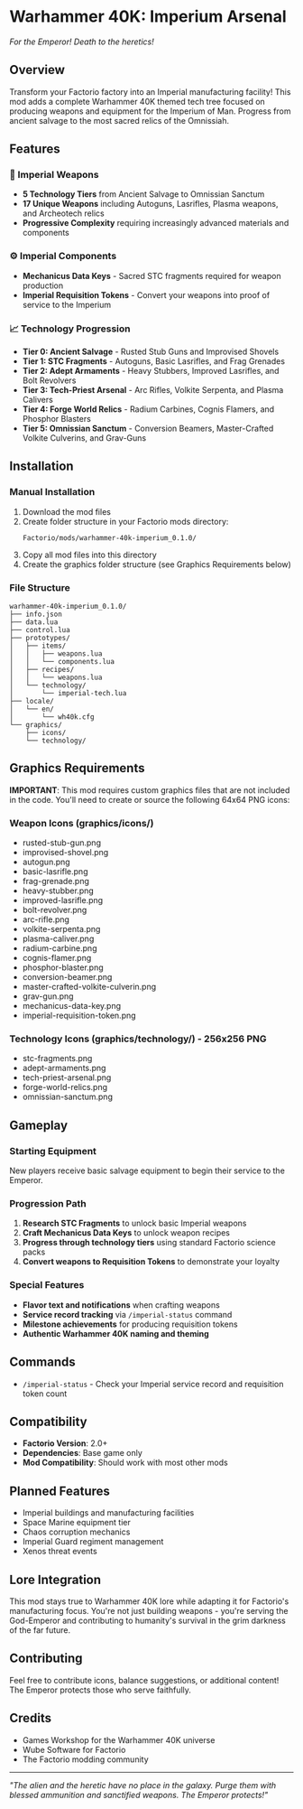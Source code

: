 # Warhammer 40K: Imperium Arsenal

*For the Emperor! Death to the heretics!*

## Overview

Transform your Factorio factory into an Imperial manufacturing facility! This mod adds a complete Warhammer 40K themed tech tree focused on producing weapons and equipment for the Imperium of Man. Progress from ancient salvage to the most sacred relics of the Omnissiah.

## Features

### 🔫 Imperial Weapons
- **5 Technology Tiers** from Ancient Salvage to Omnissian Sanctum
- **17 Unique Weapons** including Autoguns, Lasrifles, Plasma weapons, and Archeotech relics
- **Progressive Complexity** requiring increasingly advanced materials and components

### ⚙️ Imperial Components
- **Mechanicus Data Keys** - Sacred STC fragments required for weapon production
- **Imperial Requisition Tokens** - Convert your weapons into proof of service to the Imperium

### 📈 Technology Progression
- **Tier 0: Ancient Salvage** - Rusted Stub Guns and Improvised Shovels
- **Tier 1: STC Fragments** - Autoguns, Basic Lasrifles, and Frag Grenades
- **Tier 2: Adept Armaments** - Heavy Stubbers, Improved Lasrifles, and Bolt Revolvers
- **Tier 3: Tech-Priest Arsenal** - Arc Rifles, Volkite Serpenta, and Plasma Calivers
- **Tier 4: Forge World Relics** - Radium Carbines, Cognis Flamers, and Phosphor Blasters
- **Tier 5: Omnissian Sanctum** - Conversion Beamers, Master-Crafted Volkite Culverins, and Grav-Guns

## Installation

### Manual Installation
1. Download the mod files
2. Create folder structure in your Factorio mods directory:
   ```
   Factorio/mods/warhammer-40k-imperium_0.1.0/
   ```
3. Copy all mod files into this directory
4. Create the graphics folder structure (see Graphics Requirements below)

### File Structure
```
warhammer-40k-imperium_0.1.0/
├── info.json
├── data.lua
├── control.lua
├── prototypes/
│   ├── items/
│   │   ├── weapons.lua
│   │   └── components.lua
│   ├── recipes/
│   │   └── weapons.lua
│   └── technology/
│       └── imperial-tech.lua
├── locale/
│   └── en/
│       └── wh40k.cfg
└── graphics/
    ├── icons/
    └── technology/
```

## Graphics Requirements

**IMPORTANT**: This mod requires custom graphics files that are not included in the code. You'll need to create or source the following 64x64 PNG icons:

### Weapon Icons (graphics/icons/)
- rusted-stub-gun.png
- improvised-shovel.png
- autogun.png
- basic-lasrifle.png
- frag-grenade.png
- heavy-stubber.png
- improved-lasrifle.png
- bolt-revolver.png
- arc-rifle.png
- volkite-serpenta.png
- plasma-caliver.png
- radium-carbine.png
- cognis-flamer.png
- phosphor-blaster.png
- conversion-beamer.png
- master-crafted-volkite-culverin.png
- grav-gun.png
- mechanicus-data-key.png
- imperial-requisition-token.png

### Technology Icons (graphics/technology/) - 256x256 PNG
- stc-fragments.png
- adept-armaments.png
- tech-priest-arsenal.png
- forge-world-relics.png
- omnissian-sanctum.png

## Gameplay

### Starting Equipment
New players receive basic salvage equipment to begin their service to the Emperor.

### Progression Path
1. **Research STC Fragments** to unlock basic Imperial weapons
2. **Craft Mechanicus Data Keys** to unlock weapon recipes
3. **Progress through technology tiers** using standard Factorio science packs
4. **Convert weapons to Requisition Tokens** to demonstrate your loyalty

### Special Features
- **Flavor text and notifications** when crafting weapons
- **Service record tracking** via `/imperial-status` command
- **Milestone achievements** for producing requisition tokens
- **Authentic Warhammer 40K naming and theming**

## Commands

- `/imperial-status` - Check your Imperial service record and requisition token count

## Compatibility

- **Factorio Version**: 2.0+
- **Dependencies**: Base game only
- **Mod Compatibility**: Should work with most other mods

## Planned Features

- Imperial buildings and manufacturing facilities
- Space Marine equipment tier
- Chaos corruption mechanics
- Imperial Guard regiment management
- Xenos threat events

## Lore Integration

This mod stays true to Warhammer 40K lore while adapting it for Factorio's manufacturing focus. You're not just building weapons - you're serving the God-Emperor and contributing to humanity's survival in the grim darkness of the far future.

## Contributing

Feel free to contribute icons, balance suggestions, or additional content! The Emperor protects those who serve faithfully.

## Credits

- Games Workshop for the Warhammer 40K universe
- Wube Software for Factorio
- The Factorio modding community

---

*"The alien and the heretic have no place in the galaxy. Purge them with blessed ammunition and sanctified weapons. The Emperor protects!"*
